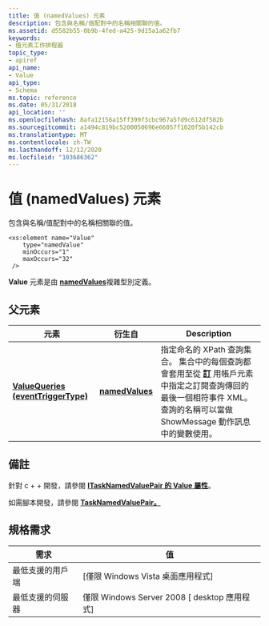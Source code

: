 ```yaml
---
title: 值 (namedValues) 元素
description: 包含與名稱/值配對中的名稱相關聯的值。
ms.assetid: d5582b55-0b9b-4fed-a425-9d15a1a62fb7
keywords:
- 值元素工作排程器
topic_type:
- apiref
api_name:
- Value
api_type:
- Schema
ms.topic: reference
ms.date: 05/31/2018
api_location: ''
ms.openlocfilehash: 8afa12156a15ff399f3cbc967a5fd9c612df582b
ms.sourcegitcommit: a1494c819bc5200050696e66057f1020f5b142cb
ms.translationtype: MT
ms.contentlocale: zh-TW
ms.lasthandoff: 12/12/2020
ms.locfileid: "103686362"
---
```

# <a name="value-namedvalues-element"></a>值 (namedValues) 元素

包含與名稱/值配對中的名稱相關聯的值。

``` syntax
<xs:element name="Value"
    type="namedValue"
    minOccurs="1"
    maxOccurs="32"
 />
```

**Value** 元素是由 [**namedValues**](taskschedulerschema-namedvalues-complextype.md)複雜型別定義。

## <a name="parent-element"></a>父元素



| 元素                                                                                              | 衍生自                                                       | Description                                                                                                                                                                                                                                                                                                                                                                       |
|------------------------------------------------------------------------------------------------------|--------------------------------------------------------------------|-----------------------------------------------------------------------------------------------------------------------------------------------------------------------------------------------------------------------------------------------------------------------------------------------------------------------------------------------------------------------------------|
| [**ValueQueries (eventTriggerType)**](taskschedulerschema-valuequeries-eventtriggertype-element.md) | [**namedValues**](taskschedulerschema-namedvalues-complextype.md) | 指定命名的 XPath 查詢集合。 集合中的每個查詢都會套用至從 [**訂**](taskschedulerschema-subscription-eventtriggertype-element.md) 用帳戶元素中指定之訂閱查詢傳回的最後一個相符事件 XML。 查詢的名稱可以當做 ShowMessage 動作訊息中的變數使用。<br/> |



## <a name="remarks"></a>備註

針對 c + + 開發，請參閱 [**ITaskNamedValuePair 的 Value 屬性**](/windows/desktop/api/taskschd/nf-taskschd-itasknamedvaluepair-get_value)。

如需腳本開發，請參閱 [**TaskNamedValuePair。**](tasknamedvaluepair-value.md)

## <a name="requirements"></a>規格需求



| 需求 | 值 |
|-------------------------------------|------------------------------------------------------|
| 最低支援的用戶端<br/> | \[僅限 Windows Vista 桌面應用程式\]<br/>       |
| 最低支援的伺服器<br/> | 僅限 Windows Server 2008 \[ desktop 應用程式\]<br/> |



 

 





